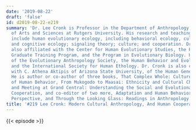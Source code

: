 ```yaml
---
date: '2019-08-22'
draft: 'false'
id: d2019-08-22-e219
summary: 'Dr. Lee Cronk is Professor in the Department of Anthropology at the School
  of Arts and Sciences at Rutgers University. His research and teaching interests
  include human evolutionary ecology, including behavioral ecology, cultural ecology,
  and cognitive ecology; signaling theory; culture; and cooperation. Dr. Cronk is
  also affiliated with the Center for Human Evolutionary Studies, the Perceptual Science
  Graduate Training Program, and the Program in Evolutionary Biology. He is a member
  of the Evolutionary Anthropology Society, the Human Behavior and Evolution Society,
  and the International Society for Human Ethology. Dr. Cronk is also co-director,
  with C. Athena Aktipis of Arizona State University, of the Human Generosity Project.
  He is author or co-author of three books, That Complex Whole: Culture and the Evolution
  of Human Behavior, From Mukogodo to Maasai: Ethnicity and Cultural Change in Kenya,
  and Meeting at Grand Central: Understanding the Social and Evolutionary Roots of
  Cooperation, and co-editor of two more, Adaptation and Human Behavior: An Anthropological
  Perspective, and Through the Looking Glass: Readings in Anthropology.'
title: '#219 Lee Cronk: Modern Cultural Anthropology, And Human Cooperation'
---
```

{{< episode >}}
